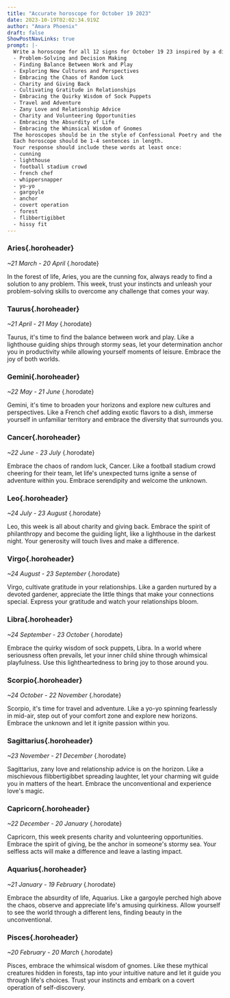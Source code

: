 ```yaml
---
title: "Accurate horoscope for October 19 2023"
date: 2023-10-19T02:02:34.919Z
author: "Amara Phoenix"
draft: false
ShowPostNavLinks: true
prompt: |-
  Write a horoscope for all 12 signs for October 19 23 inspired by a different focus for each. Ensure you do not include the focus in the response:
  - Problem-Solving and Decision Making
  - Finding Balance Between Work and Play
  - Exploring New Cultures and Perspectives
  - Embracing the Chaos of Random Luck
  - Charity and Giving Back
  - Cultivating Gratitude in Relationships
  - Embracing the Quirky Wisdom of Sock Puppets
  - Travel and Adventure
  - Zany Love and Relationship Advice
  - Charity and Volunteering Opportunities
  - Embracing the Absurdity of Life
  - Embracing the Whimsical Wisdom of Gnomes
  The horoscopes should be in the style of Confessional Poetry and the mood of whimsical
  Each horoscope should be 1-4 sentences in length.
  Your response should include these words at least once:
  - cunning
  - lighthouse
  - football stadium crowd
  - french chef
  - whippersnapper
  - yo-yo
  - gargoyle
  - anchor
  - covert operation
  - forest
  - flibbertigibbet
  - hissy fit
---
```


### Aries{.horoheader}

*~21 March - 20 April*
{.horodate}

In the forest of life, Aries, you are the cunning fox, always ready to find a solution to any problem. This week, trust your instincts and unleash your problem-solving skills to overcome any challenge that comes your way.


### Taurus{.horoheader}

*~21 April - 21 May*
{.horodate}

Taurus, it's time to find the balance between work and play. Like a lighthouse guiding ships through stormy seas, let your determination anchor you in productivity while allowing yourself moments of leisure. Embrace the joy of both worlds.


### Gemini{.horoheader}

*~22 May - 21 June*
{.horodate}

Gemini, it's time to broaden your horizons and explore new cultures and perspectives. Like a French chef adding exotic flavors to a dish, immerse yourself in unfamiliar territory and embrace the diversity that surrounds you.


### Cancer{.horoheader}

*~22 June - 23 July*
{.horodate}

Embrace the chaos of random luck, Cancer. Like a football stadium crowd cheering for their team, let life's unexpected turns ignite a sense of adventure within you. Embrace serendipity and welcome the unknown.


### Leo{.horoheader}

*~24 July - 23 August*
{.horodate}

Leo, this week is all about charity and giving back. Embrace the spirit of philanthropy and become the guiding light, like a lighthouse in the darkest night. Your generosity will touch lives and make a difference.


### Virgo{.horoheader}

*~24 August - 23 September*
{.horodate}

Virgo, cultivate gratitude in your relationships. Like a garden nurtured by a devoted gardener, appreciate the little things that make your connections special. Express your gratitude and watch your relationships bloom.


### Libra{.horoheader}

*~24 September - 23 October*
{.horodate}

Embrace the quirky wisdom of sock puppets, Libra. In a world where seriousness often prevails, let your inner child shine through whimsical playfulness. Use this lightheartedness to bring joy to those around you.


### Scorpio{.horoheader}

*~24 October - 22 November*
{.horodate}

Scorpio, it's time for travel and adventure. Like a yo-yo spinning fearlessly in mid-air, step out of your comfort zone and explore new horizons. Embrace the unknown and let it ignite passion within you.


### Sagittarius{.horoheader}

*~23 November - 21 December*
{.horodate}

Sagittarius, zany love and relationship advice is on the horizon. Like a mischievous flibbertigibbet spreading laughter, let your charming wit guide you in matters of the heart. Embrace the unconventional and experience love's magic.


### Capricorn{.horoheader}

*~22 December - 20 January*
{.horodate}

Capricorn, this week presents charity and volunteering opportunities. Embrace the spirit of giving, be the anchor in someone's stormy sea. Your selfless acts will make a difference and leave a lasting impact.


### Aquarius{.horoheader}

*~21 January - 19 February*
{.horodate}

Embrace the absurdity of life, Aquarius. Like a gargoyle perched high above the chaos, observe and appreciate life's amusing quirkiness. Allow yourself to see the world through a different lens, finding beauty in the unconventional.


### Pisces{.horoheader}

*~20 February - 20 March*
{.horodate}

Pisces, embrace the whimsical wisdom of gnomes. Like these mythical creatures hidden in forests, tap into your intuitive nature and let it guide you through life's choices. Trust your instincts and embark on a covert operation of self-discovery.

